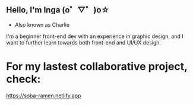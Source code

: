 ## Hello, I'm Inga (o゜▽゜)o☆
* Also known as Charlie

I'm a beginner front-end dev with an experience in graphic design, and I want to further learn towards both front-end and UI/UX design.

# For my lastest collaborative project, check:
https://soba-ramen.netlify.app


<!-- 
- 🔭 I’m currently working on ...
- 🌱 I’m currently learning ...
- 👯 I’m looking to collaborate on ...
- 🤔 I’m looking for help with ...
- 💬 Ask me about ...
- 📫 How to reach me: ...
- 😄 Pronouns: ...
- ⚡ Fun fact: ...
-->
